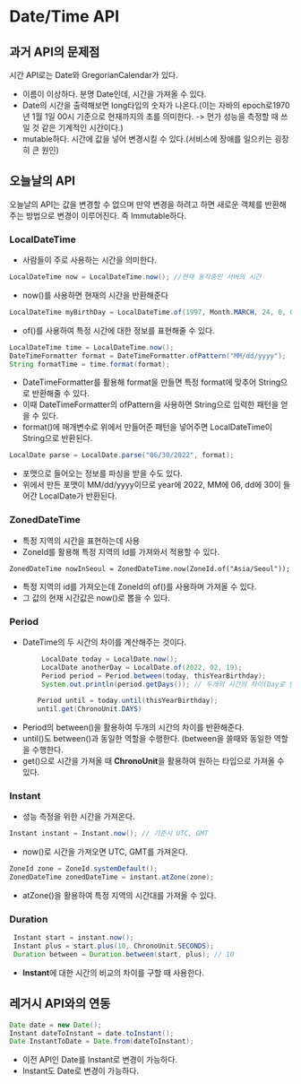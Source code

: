 # Date/Time API 

## 과거 API의 문제점
시간 API로는 Date와 GregorianCalendar가 있다.   
- 이름이 이상하다. 분명 Date인데, 시간을 가져올 수 있다.  
- Date의 시간을 출력해보면 long타입의 숫자가 나온다.(이는 자바의 epoch로1970년 1월 1일 00시 기준으로 현재까지의 초를 의미한다. -> 먼가 성능을 측정할 때 쓰일 것 같은 기계적인 시간이다.)   
- mutable하다. 시간에 값을 넣어 변경시킬 수 있다.(서비스에 장애를 일으키는 굉장히 큰 원인)

## 오늘날의 API
오늘날의 API는 값을 변경할 수 없으며 만약 변경을 하려고 하면 새로운 객체를 반환해주는 방법으로 변경이 이루어진다. 즉 Immutable하다.

### LocalDateTime
- 사람들이 주로 사용하는 시간을 의미한다.
```java
LocalDateTime now = LocalDateTime.now(); //현재 동작중인 서버의 시간
```
- now()를 사용하면 현재의 시간을 반환해준다
```java
LocalDateTime myBirthDay = LocalDateTime.of(1997, Month.MARCH, 24, 0, 0, 0, 0);
```
- of()를 사용하여 특정 시간에 대한 정보를 표현해줄 수 있다.

```java
LocalDateTime time = LocalDateTime.now();
DateTimeFormatter format = DateTimeFormatter.ofPattern("MM/dd/yyyy");
String formatTime = time.format(format);
```
- DateTimeFormatter를 활용해 format을 만들면 특정 format에 맞추어 String으로 반환해줄 수 있다.
- 이때 DateTimeFormatter의 ofPattern을 사용하면 String으로 입력한 패턴을 얻을 수 있다.
- format()에 매개변수로 위에서 만들어준 패턴을 넣어주면 LocalDateTime이  String으로 반환된다.

```java
LocalDate parse = LocalDate.parse("06/30/2022", format);
```
- 포맷으로 들어오는 정보를 파싱을 받을 수도 있다. 
- 위에서 만든 포맷이 MM/dd/yyyy이므로 year에 2022, MM에 06, dd에 30이 들어간 LocalDate가 반환된다.

### ZonedDateTime
- 특정 지역의 시간을 표현하는데 사용
- ZoneId를 활용해 특정 지역의 Id를 가져와서 적용할 수 있다.
```
ZonedDateTime nowInSeoul = ZonedDateTime.now(ZoneId.of("Asia/Seoul"));
```
- 특정 지역의 id를 가져오는데 ZoneId의 of()를 사용하며  가져올 수 있다.
- 그 값의 현재 시간값은 now()로 뽑을 수 있다.

### Period
- DateTime의 두 시간의 차이를 계산해주는 것이다.
```java
        LocalDate today = LocalDate.now();
        LocalDate anotherDay = LocalDate.of(2022, 02, 19);
        Period period = Period.between(today, thisYearBirthday);
        System.out.println(period.getDays()); // 두개의 시간의 차이(Day로 반환)
        
       Period until = today.until(thisYearBirthday);
       until.get(ChronoUnit.DAYS)
```
- Period의 between()을 활용하여 두개의 시간의 차이를 반환해준다. 
- until()도 between()과 동일한 역할을 수행한다. (between을 쓸때와 동일한 역할을 수행한다.
- get()으로 시간을 가져올 때 **ChronoUnit**을 활용하여 원하는 타입으로 가져올 수 있다.

### Instant
- 성능 측정을 위한 시간을 가져온다.

```java
Instant instant = Instant.now(); // 기준시 UTC, GMT
```
- now()로 시간을 가져오면 UTC, GMT를 가져온다.

```java
ZoneId zone = ZoneId.systemDefault();
ZonedDateTime zonedDateTime = instant.atZone(zone); 
```
- atZone()을 활용하여 특정 지역의 시간대를 가져올 수 있다.  

### Duration
```java
 Instant start = instant.now();
 Instant plus = start.plus(10, ChronoUnit.SECONDS);
 Duration between = Duration.between(start, plus); // 10
```
- **Instant**에 대한 시간의 비교의 차이를 구할 때 사용한다.

## 레거시 API와의 연동
```java
Date date = new Date();
Instant dateToInstant = date.toInstant();
Date InstantToDate = Date.from(dateToInstant);
```
- 이전 API인 Date를 Instant로 변경이 가능하다.
- Instant도 Date로 변경이 가능하다.